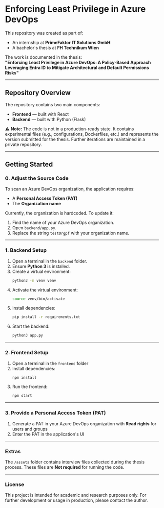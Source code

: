 # Enforcing Least Privilege in Azure DevOps

This repository was created as part of:
- An internship at **PrimeFaktor IT Solutions GmbH**  
- A bachelor's thesis at **FH Technikum Wien**

The work is documented in the thesis:  
**"Enforcing Least Privilege in Azure DevOps: A Policy-Based Approach Leveraging Entra ID to Mitigate Architectural and Default Permissions Risks"**

---

## Repository Overview

The repository contains two main components:

- **Frontend** — built with React  
- **Backend** — built with Python (Flask)

⚠️ **Note:** The code is not in a production-ready state. It contains experimental files (e.g., configurations, Dockerfiles, etc.) and represents the version submitted for the thesis. Further iterations are maintained in a private repository.

---

## Getting Started

### 0. Adjust the Source Code
To scan an Azure DevOps organization, the application requires:
- A **Personal Access Token (PAT)**
- The **Organization name**

Currently, the organization is hardcoded. To update it:

1. Find the name of your Azure DevOps organization.  
2. Open `backend/app.py`.  
3. Replace the string `testOrgpf` with your organization name.

---

### 1. Backend Setup

1. Open a terminal in the `backend` folder.  
2. Ensure **Python 3** is installed.  
3. Create a virtual environment:  
   ```bash
   python3 -m venv venv
   ```
4. Activate the virtual environment:
   ```bash
   source venv/bin/activate
   ```
5. Install dependencies:
   ```bash
   pip install -r requirements.txt
   ```
6. Start the backend:
   ```bash
   python3 app.py
   ```

---

### 2. Frontend Setup
1. Open a terminal in the `frontend` folder
2. Install dependencies:
   ```bash
   npm install
   ```
3. Run the frontend:
   ```bash
   npm start
   ```

---

### 3. Provide a Personal Access Token (PAT)
1. Generate a PAT in your Azure DevOps organization with **Read rights** for users and groups
2. Enter the PAT in the application's UI

---

### Extras
The `/assets` folder contains interview files collected during the thesis process.
These files are **Not required** for running the code.

---

### License
This project is intended for academic and research purposes only.
For further development or usage in production, please contact the author.

